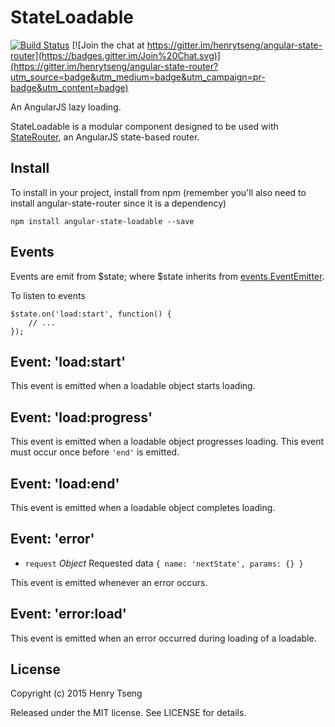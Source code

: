 StateLoadable
=============

[![Build Status](https://travis-ci.org/henrytseng/angular-state-loadable.svg?branch=master)](https://travis-ci.org/henrytseng/angular-state-loadable) [![Join the chat at https://gitter.im/henrytseng/angular-state-router](https://badges.gitter.im/Join%20Chat.svg)](https://gitter.im/henrytseng/angular-state-router?utm_source=badge&utm_medium=badge&utm_campaign=pr-badge&utm_content=badge) 

An AngularJS lazy loading.  

StateLoadable is a modular component designed to be used with [StateRouter](https://www.npmjs.com/package/angular-state-router), an AngularJS state-based router.  



Install
-------

To install in your project, install from npm (remember you'll also need to install angular-state-router since it is a dependency)

	npm install angular-state-loadable --save








Events
------

Events are emit from $state; where $state inherits from [events.EventEmitter](https://nodejs.org/api/events.html).  

To listen to events 

	$state.on('load:start', function() {
		// ...
	});



Event: 'load:start'
-------------------

This event is emitted when a loadable object starts loading.  



Event: 'load:progress'
----------------------

This event is emitted when a loadable object progresses loading.  This event must occur once before `'end'` is emitted.  



Event: 'load:end'
-----------------

This event is emitted when a loadable object completes loading.  



Event: 'error'
--------------

* `request` *Object* Requested data `{ name: 'nextState', params: {} }`

This event is emitted whenever an error occurs.  



Event: 'error:load'
-------------------

This event is emitted when an error occurred during loading of a loadable.  



License
-------

Copyright (c) 2015 Henry Tseng

Released under the MIT license. See LICENSE for details.